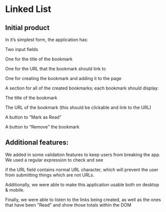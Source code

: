 <h1>Linked List</h1>
<h2>Initial product</h2>
<p>In it’s simplest form, the application has:</p>

<p>Two input fields</p>
<p>One for the title of the bookmark</p>
<p>One for the URL that the bookmark should link to</p>
<p>One for creating the bookmark and adding it to the page</p>
<p>A section for all of the created bookmarks; each bookmark should display:</p>
<p>The title of the bookmark</p>
<p>The URL of the bookmark (this should be clickable and link to the URL)</p>
<p>A button to “Mark as Read”</p>
<p>A button to “Remove” the bookmark</p>

<h2>Additional features:</h2>
<p>We added in some validation features to keep users from breaking the app. We used a regular expression to check and see</p>
<p>if the URL field contains normal URL character, which will prevent the user from submitting things which are not URLs.</p>
<p>Additionally, we were able to make this application usable both on desktop & mobile.</p>
<p>Finally, we were able to listen to the links being created, as well as the ones that have been "Read" and show those 
totals within the DOM</p>
